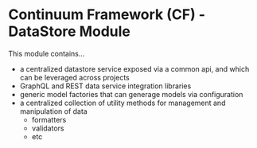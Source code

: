 # Continuum Framework (CF) - DataStore Module
This module contains...
- a centralized datastore service exposed via a common api, and which can be leveraged across projects
- GraphQL and REST data service integration libraries
- generic model factories that can generage models via configuration
- a centralized collection of utility methods for management and manipulation of data
  - formatters
  - validators
  - etc
